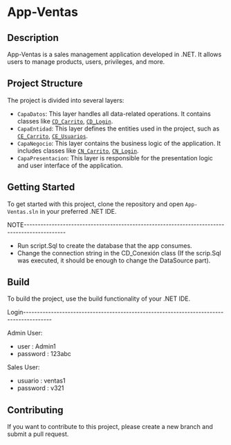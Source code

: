 # App-Ventas

## Description

App-Ventas is a sales management application developed in .NET. It allows users to manage products, users, privileges, and more.

## Project Structure

The project is divided into several layers:

- `CapaDatos`: This layer handles all data-related operations. It contains classes like [`CD_Carrito`](CapaDatos/CD_Carrito.cs), [`CD_Login`](CapaDatos/CD_Login.cs).
- `CapaEntidad`: This layer defines the entities used in the project, such as [`CE_Carrito`](CapaEntidad/CE_Carrito.cs), [`CE_Usuarios`](CapaEntidad/CE_Usuarios.cs).
- `CapaNegocio`: This layer contains the business logic of the application. It includes classes like [`CN_Carrito`](CapaNegocio/CN_Carrito.cs), [`CN_Login`](CapaNegocio/CN_Login.cs).
- `CapaPresentacion`: This layer is responsible for the presentation logic and user interface of the application.

## Getting Started

To get started with this project, clone the repository and open `App-Ventas.sln` in your preferred .NET IDE.

NOTE---------------------------------------------------------------------------------------------

- Run script.Sql to create the database that the app consumes.
- Change the connection string in the CD_Conexión class (If the scrip.Sql was executed, it should be enough to change the DataSource part).


## Build

To build the project, use the build functionality of your .NET IDE.

Login----------------------------------------------------------------------------------------

Admin User: 
- user : Admin1
- password : 123abc

Sales User: 
- usuario : ventas1
- password : v321

## Contributing

If you want to contribute to this project, please create a new branch and submit a pull request.
